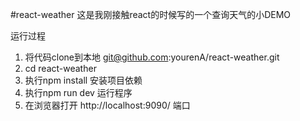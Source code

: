#react-weather
这是我刚接触react的时候写的一个查询天气的小DEMO

运行过程

1. 将代码clone到本地 git@github.com:yourenA/react-weather.git
2. cd react-weather
3. 执行npm install 安装项目依赖
4. 执行npm run dev 运行程序
5. 在浏览器打开 http://localhost:9090/ 端口